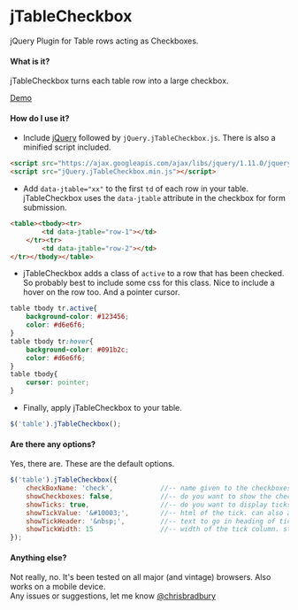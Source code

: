 jTableCheckbox
==============

jQuery Plugin for Table rows acting as Checkboxes.
#### What is it?
jTableCheckbox turns each table row into a large checkbox.  
  
[Demo](http://jtablecheckbox.chrisbradbury.net "jTableCheckbox Demo")
#### How do I use it?
* Include [jQuery](http://jquery.com/ "jQuery") followed by `jQuery.jTableCheckbox.js`. There is also a minified script included.
```html
<script src="https://ajax.googleapis.com/ajax/libs/jquery/1.11.0/jquery.min.js"></script>
<script src="jQuery.jTableCheckbox.min.js"></script>
```
* Add `data-jtable="xx"` to the first `td` of each row in your table. jTableCheckbox uses the `data-jtable` attribute in the checkbox for form submission.
```html
<table><tbody><tr>
        <td data-jtable="row-1"></td>
    </tr><tr>
        <td data-jtable="row-2"></td>
</tr></tbody></table>
```
* jTableCheckbox adds a class of `active` to a row that has been checked. So probably best to include some css for this class. Nice to include a hover on the row too. And a pointer cursor.
```css
table tbody tr.active{
    background-color: #123456;
    color: #d6e6f6;
}
table tbody tr:hover{
    background-color: #091b2c;
    color: #d6e6f6;
}
table tbody{
    cursor: pointer;
}
```
* Finally, apply jTableCheckbox to your table.
```javascript
$('table').jTableCheckbox();
```
#### Are there any options?
Yes, there are. These are the default options.
```javascript
$('table').jTableCheckbox({
    checkBoxName: 'check',            //-- name given to the checkboxes ie name="check[]"
    showCheckboxes: false,            //-- do you want to show the checkboxes in the table?
    showTicks: true,                  //-- do you want to display ticks in a far left column for selected rows?
    showTickValue: '&#10003;',        //-- html of the tick. can also accept <i class="icon-*"></i>
    showTickHeader: '&nbsp;',         //-- text to go in heading of tick column
    showTickWidth: 15                 //-- width of the tick column. stops it collapsing
});
```
#### Anything else?
Not really, no. It's been tested on all major (and vintage) browsers. Also works on a mobile device.  
Any issues or suggestions, let me know [@chrisbradbury](https://twitter.com/chrisbradbury, "Twitter chrisbradbury")
